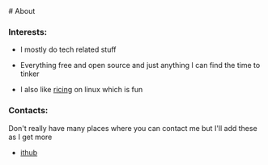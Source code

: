 <title>about</title>
# About

### Interests:

- I mostly do tech related stuff

- Everything free and open source and just anything I can find the time to tinker

- I also like [ricing](https://www.reddit.com/r/unixporn/wiki/themeing/dictionary#wiki_rice) on linux which is fun

### Contacts:

Don't really have many places where you can contact me but I'll add these as I get more

- [ ithub](https://github.com/antaxiom)
